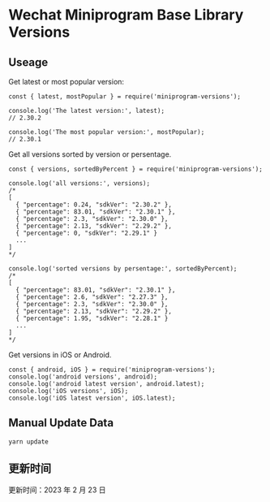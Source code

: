 
# Wechat Miniprogram Base Library Versions

## Useage

Get latest or most popular version:

```;
const { latest, mostPopular } = require('miniprogram-versions');

console.log('The latest version:', latest);
// 2.30.2

console.log('The most popular version:', mostPopular);
// 2.30.1

```

Get all versions sorted by version or persentage.

```
const { versions, sortedByPercent } = require('miniprogram-versions');

console.log('all versions:', versions);
/*
[
  { "percentage": 0.24, "sdkVer": "2.30.2" },
  { "percentage": 83.01, "sdkVer": "2.30.1" },
  { "percentage": 2.3, "sdkVer": "2.30.0" },
  { "percentage": 2.13, "sdkVer": "2.29.2" },
  { "percentage": 0, "sdkVer": "2.29.1" }
  ...
]
*/

console.log('sorted versions by persentage:', sortedByPercent);
/*
[
  { "percentage": 83.01, "sdkVer": "2.30.1" },
  { "percentage": 2.6, "sdkVer": "2.27.3" },
  { "percentage": 2.3, "sdkVer": "2.30.0" },
  { "percentage": 2.13, "sdkVer": "2.29.2" },
  { "percentage": 1.95, "sdkVer": "2.28.1" }
  ...
]
*/
```

Get versions in iOS or Android.

```
const { android, iOS } = require('miniprogram-versions');
console.log('android versions', android);
console.log('android latest version', android.latest);
console.log('iOS versions', iOS);
console.log('iOS latest version', iOS.latest);
```

## Manual Update Data

```
yarn update
```

## 更新时间

更新时间：2023 年 2 月 23 日
